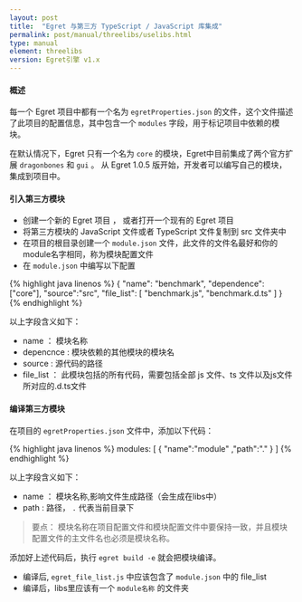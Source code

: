 ```yaml
---
layout: post
title:  "Egret 与第三方 TypeScript / JavaScript 库集成"
permalink: post/manual/threelibs/uselibs.html
type: manual
element: threelibs
version: Egret引擎 v1.x
---
```


#### 概述

每一个 Egret 项目中都有一个名为 ` egretProperties.json ` 的文件，这个文件描述了此项目的配置信息，其中包含一个 ` modules ` 字段，用于标记项目中依赖的模块。


在默认情况下，Egret 只有一个名为 ` core ` 的模块，Egret中目前集成了两个官方扩展  ` dragonbones ` 和 ` gui ` 。 从 Egret 1.0.5 版开始，开发者可以编写自己的模块，集成到项目中。


#### 引入第三方模块

* 创建一个新的 Egret 项目 ， 或者打开一个现有的 Egret 项目
* 将第三方模块的 JavaScript 文件或者 TypeScript 文件复制到 src 文件夹中
* 在项目的根目录创建一个 ` module.json ` 文件，此文件的文件名最好和你的 module名字相同，称为模块配置文件
* 在 ` module.json ` 中编写以下配置

{% highlight java linenos %}
{
    "name": "benchmark",
    "dependence": ["core"],
    "source":"src",
    "file_list": [
        "benchmark.js",
        "benchmark.d.ts"
    ]
}
{% endhighlight %}

以上字段含义如下：

* name ： 模块名称
* depencnce : 模块依赖的其他模块的模块名
* source : 源代码的路径
* file_list ： 此模块包括的所有代码，需要包括全部 js 文件、ts 文件以及js文件所对应的.d.ts文件

#### 编译第三方模块

在项目的 ` egretProperties.json ` 文件中，添加以下代码：

{% highlight java linenos %}
modules:
[
 {
    "name":"module" 
   ,"path":"."
 }
]
{% endhighlight %}

以上字段含义如下：

* name ： 模块名称,影响文件生成路径（会生成在libs中）
* path : 路径， ` . ` 代表当前目录下
>要点： 模块名称在项目配置文件和模块配置文件中要保持一致，并且模块配置文件的主文件名也必须是模块名称。


添加好上述代码后，执行 ` egret build -e ` 就会把模块编译。
* 编译后, ` egret_file_list.js ` 中应该包含了 ` module.json ` 中的 file_list
* 编译后，libs里应该有一个 ` module名称 ` 的文件夹




